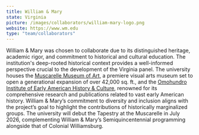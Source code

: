 ```yaml
---
title: William & Mary
state: Virginia
picture: /images/collaborators/william-mary-logo.png
website: https://www.wm.edu
type: "team/collaborators"
---
```


William & Mary was chosen to collaborate due to its distinguished heritage, academic rigor, and commitment to historical and cultural education. The institution's deep-rooted historical context provides a well-informed perspective crucial to the development of the Virginia panel. The university houses the [Muscarelle Museum of Art](https://muscarelle.wm.edu/), a premiere visual arts museum set to open a generational expansion of over 42,000 sq. ft., and the [Omohundro Institute of Early American History & Culture](https://oieahc.wm.edu/), renowned for its comprehensive research and publications related to vast early American history. William & Mary’s commitment to diversity and inclusion aligns with the project’s goal to highlight the contributions of historically marginalized groups. The university will debut the Tapestry at the Muscarelle in July 2026, complementing William & Mary’s Semiquincentennial programming alongside that of Colonial Williamsburg.
